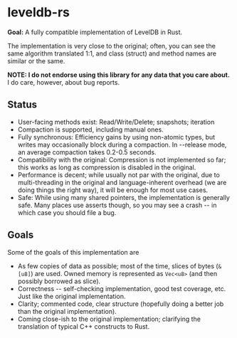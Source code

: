 # leveldb-rs

**Goal:** A fully compatible implementation of LevelDB in Rust.

The implementation is very close to the original; often, you can see the same
algorithm translated 1:1, and class (struct) and method names are similar or
the same.

**NOTE: I do not endorse using this library for any data that you care about.**
I do care, however, about bug reports.

## Status

* User-facing methods exist: Read/Write/Delete; snapshots; iteration
* Compaction is supported, including manual ones.
* Fully synchronous: Efficiency gains by using non-atomic types, but writes may
  occasionally block during a compaction. In --release mode, an average compaction
  takes 0.2-0.5 seconds.
* Compatibility with the original: Compression is not implemented so far; this works
  as long as compression is disabled in the original.
* Performance is decent; while usually not par with the original, due to multi-threading
  in the original and language-inherent overhead (we are doing things the right way),
  it will be enough for most use cases.
* Safe: While using many shared pointers, the implementation is generally safe. Many
  places use asserts though, so you may see a crash -- in which case you should file a bug.

## Goals

Some of the goals of this implementation are

* As few copies of data as possible; most of the time, slices of bytes (`&[u8]`)
  are used. Owned memory is represented as `Vec<u8>` (and then possibly borrowed
  as slice).
* Correctness -- self-checking implementation, good test coverage, etc. Just
  like the original implementation.
* Clarity; commented code, clear structure (hopefully doing a better job than
  the original implementation).
* Coming close-ish to the original implementation; clarifying the translation of
  typical C++ constructs to Rust.
